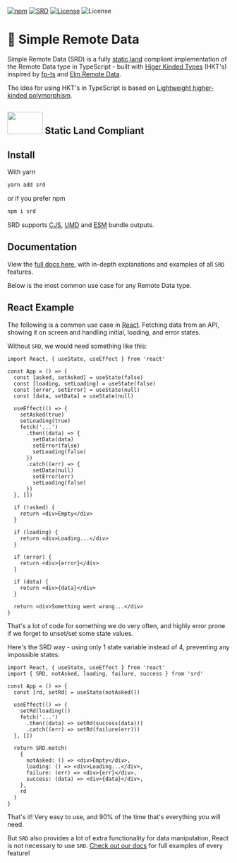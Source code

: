 [![npm](https://img.shields.io/npm/v/srd.svg)](http://npm.im/srd)
[![SRD](https://badgen.net/bundlephobia/minzip/srd)](https://bundlephobia.com/result?p=srd)
[![License](https://img.shields.io/badge/license-BSD--3--Clause-blue)](https://opensource.org/licenses/BSD-3-Clause)
![License](https://img.shields.io/badge/output-esm%20%7C%20cjs%20%7C%20umd-blue)

# 🚀 Simple Remote Data

Simple Remote Data (SRD) is a fully [static land](https://github.com/fantasyland/static-land/blob/master/docs/spec.md) compliant implementation of the Remote Data type in TypeScript - built with [Higer Kinded Types](<https://en.wikipedia.org/wiki/Kind_(type_theory)>) (HKT's) inspired by [fp-ts](https://github.com/gcanti/fp-ts) and [Elm Remote Data](https://package.elm-lang.org/packages/krisajenkins/remotedata/6.0.1/RemoteData).

The idea for using HKT's in TypeScript is based on [Lightweight higher-kinded polymorphism](https://www.cl.cam.ac.uk/~jdy22/papers/lightweight-higher-kinded-polymorphism.pdf).

## <img width="80" height="50" src="https://raw.githubusercontent.com/fantasyland/static-land/master/logo/logo.png" /> Static Land Compliant

## Install

With yarn

```sh
yarn add srd
```

or if you prefer npm

```sh
npm i srd
```

SRD supports [CJS](https://requirejs.org/docs/commonjs.html), [UMD](https://github.com/umdjs/umd) and [ESM](https://webpack.js.org/guides/ecma-script-modules/) bundle outputs.

## Documentation

View the [full docs here](docs.md), with in-depth explanations and examples of all `SRD` features.

Below is the most common use case for any Remote Data type.

## React Example

The following is a common use case in [React](https://reactjs.org/). Fetching data from an API, showing it on screen and handling initial, loading, and error states.

Without `SRD`, we would need something like this:

```tsx
import React, { useState, useEffect } from 'react'

const App = () => {
  const [asked, setAsked] = useState(false)
  const [loading, setLoading] = useState(false)
  const [error, setError] = useState(null)
  const [data, setData] = useState(null)

  useEffect(() => {
    setAsked(true)
    setLoading(true)
    fetch('...')
      .then((data) => {
        setData(data)
        setError(false)
        setLoading(false)
      })
      .catch((err) => {
        setData(null)
        setError(err)
        setLoading(false)
      })
  }, [])

  if (!asked) {
    return <div>Empty</div>
  }

  if (loading) {
    return <div>Loading...</div>
  }

  if (error) {
    return <div>{error}</div>
  }

  if (data) {
    return <div>{data}</div>
  }

  return <div>Something went wrong...</div>
}
```

That's a lot of code for something we do very often, and highly error prone if we forget to unset/set some state values.

Here's the SRD way - using only 1 state variable instead of 4, preventing any impossible states:

```tsx
import React, { useState, useEffect } from 'react'
import { SRD, notAsked, loading, failure, success } from 'srd'

const App = () => {
  const [rd, setRd] = useState(notAsked())

  useEffect(() => {
    setRd(loading())
    fetch('...')
      .then((data) => setRd(success(data)))
      .catch((err) => setRd(failure(err)))
  }, [])

  return SRD.match(
    {
      notAsked: () => <div>Empty</div>,
      loading: () => <div>Loading...</div>,
      failure: (err) => <div>{err}</div>,
      success: (data) => <div>{data}</div>,
    },
    rd
  )
}
```

That's it! Very easy to use, and 90% of the time that's everything you will need.

But `SRD` also provides a lot of extra functionality for data manipulation, React is not necessary to use `SRD`. [Check out our docs](docs.md) for full examples of every feature!
